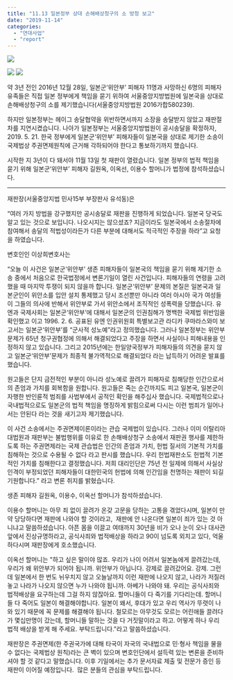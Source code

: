 ```yaml
---
title: "11.13 일본정부 상대 손해배상청구의 소 방청 보고"
date: "2019-11-14"
categories: 
  - "연대사업"
  - "report"
---
```


![](http://womenandwar.net/kr/wp-content/uploads/2019/11/IMGP2472.jpg)

![](http://womenandwar.net/kr/wp-content/uploads/2019/11/20191113_175331_HDR.jpg) ![](http://womenandwar.net/kr/wp-content/uploads/2019/11/20191113_1752181.jpg)

약 3년 전인 2016년 12월 28일, 일본군‘위안부’ 피해자 11명과 사망하신 6명의 피해자 유족들은 직접 일본 정부에게 책임을 묻기 위하여 서울중앙지방법원에 일본국을 상대로 손해배상청구의 소를 제기했습니다(서울중앙지방법원 2016가합580239).

하지만 일본정부는 헤이그 송달협약을 위반하면서까지 소장을 송달받지 않았고 재판절차를 지연시켰습니다. 나아가 일본정부는 서울중앙지방법원이 공시송달을 확정하자, 2019. 5. 21. 한국 정부에게 일본군‘위안부’ 피해자들이 일본국을 상대로 제기한 소송이 국제법상 주권면제원칙에 근거해 각하되어야 한다고 통보하기까지 했습니다.

시작한 지 3년이 다 돼서야 11월 13일 첫 재판이 열렸습니다. 일본 정부의 법적 책임을 묻기 위해 일본군‘위안부’ 피해자 길원옥, 이옥선, 이용수 할머니가 법정에 참석하셨습니다.

* * *

재판장(서울중앙지법 민사15부 부장판사 유석동)은

“여러 가지 방법을 강구했지만 공시송달로 재판을 진행하게 되었습니다. 일본국 당국도 알고 있는 것으로 보입니다. 나오시지는 않으셨죠? 지금이라도 일본국에서 소송절차에 참여해서 송달의 적법성이라든가 다른 부분에 대해서도 적극적인 주장을 하라”고 요청을 하였습니다.

변호인인 이상희변호사는

“오늘 이 사건은 일본군‘위안부’ 생존 피해자들이 일본국의 책임을 묻기 위해 제기한 소송 중에서 처음으로 한국법정에서 변론기일이 열린 사건입니다. 피해자들의 연령을 고려했을 때 마지막 투쟁이 되지 않을까 합니다. 일본군‘위안부’ 문제의 본질은 일본국과 일본군인이 위안소를 입안 설치 통제했고 당시 조선뿐만 아니라 여러 아시아 국가 여성들이 그들의 의사에 반해서 위안부로 가서 위안소에서 조직적인 성폭력을 당했습니다. 유엔과 국제사회는 일본군‘위안부’에 대해서 일본군의 인권침해가 명백한 국제법 위반임을 확인했고 이고 1996. 2. 6. 공표된 유엔 인권위원회 특별보고관 라디카 쿠마라스와미 보고서는 일본군‘위안부’를 “군사적 성노예”라고 정의했습니다. 그러나 일본정부는 위안부 문제가 65년 청구권협정에 의해서 해결되었다고 주장을 하면서 사실이나 피해내용을 인정하지 않고 있습니다. 그리고 2015년에는 한일양국정부가 피해자들의 의견을 묻지 않고 일본군‘위안부’문제가 최종적 불가역적으로 해결되었다 라는 납득하기 어려운 발표를 했습니다.

원고들은 단지 금전적인 부분이 아니라 성노예로 끌려가 피해자로 침해당한 인간으로서의 존엄과 가치를 회복함을 원합니다. 원고들은 죽는 순간까지도 피고 일본국, 일본군이 자행한 반인륜적 범죄를 사법부에서 공적인 확인을 해주십사 했습니다. 국제법적으로나 국내법적으로도 일본군의 법적 책임을 명징하게 밝힘으로써 다시는 이런 범죄가 일어나서는 안된다 라는 것을 새기고자 제기했습니다.

이 사건 소송에서는 주권면제이론이라는 관습 국제법이 있습니다. 그러나 이미 이탈리아 대법원과 재판부는 불법행위를 이유로 한 손해배상청구 소송에서 재판권 행사를 제한하도록 하는 주권면제라는 국제 관습법은 인간의 존엄과 가치, 헌법 질서의 기본적 가치를 침해하는 것으로 수용될 수 없다 라고 판시를 했습니다. 우리 헌법재판소도 헌법적 기본적인 가치를 침해한다고 결정했습니다. 저희 대리인단은 75년 전 일제에 의해서 사실상 인격이 부정되었던 피해자들이 대한민국의 헌법에 의해 인간임을 천명하는 재판이 되길 기원합니다.” 라고 변론 취지를 밝혔습니다.

생존 피해자 길원옥, 이용수, 이옥선 할머니가 참석하셨습니다.

이용수 할머니는 아무 죄 없이 끌려가 온갖 고문을 당하는 고통을 겪었다시며, 일본이 만약 당당하다면 재판에 나와야 할 것이라고,  재판에 안 나온다면 일본이 죄가 있는 것 아니냐고 말씀하셨습니다. 아픈 몸을 이끌고 여태까지 30년을 비가 오나 눈이 오나 대사관 앞에서 진상규명하라고, 공식사죄와 법적배상을 하라고 90이 넘도록 외치고 있다, 억울하다시며 재판장에게 호소했습니다.

이옥선 할머니는 "하고 싶은 말이야 많죠. 우리가 나이 어려서 일본놈에게 끌려갔는데, 우리가 왜 위안부가 되어야 됩니까. 위안부가 아닙니다. 강제로 끌려갔어요. 강제. 그런데 일본에서 한 번도 뉘우치지 않고 오늘날까지 이런 재판에 나오지 않고, 나라가 저질러놓고 나라가 나오지 않으면 누가 나와야 됩니까. 아베가 나와야 돼. 우리는 공식사죄와 법적배상을 요구하는데 그걸 하지 않잖아요. 할머니들이 다 죽기를 기다리는데. 할머니들 다 죽어도 일본이 해결해야합니다. 일본이 왜서, 후대가 있고 우리 역사가 뚜렷이 나와 있기 때문에 꼭 문제를 해결해야 됩니다. 철모르는 아무것도 모르는 어린애들 끌려다가 몇십만명이 갔는데, 할머니들 말하는 것을 다 거짓말이라고 하고. 어떻게 하나 우리 법적 배상을 받게 해 주세요. 부탁드립니다."라고 말씀하셨습니다.

재판장은 주권면제(한 주권국가에 대해 타국이 자국의 국내법으로 민·형사 책임을 물을 수 없다는 국제법상 원칙)라는 큰 벽이 있으며 변호인단에서 설득력 있는 변론을 준비하셔야 할 것 같다고 말했습니다. 이후 기일에서는 추가 문서자료 제출 및 전문가 증인 등 재판이 이어질 예정입니다.  많은 분들의 관심을 부탁드립니다.
